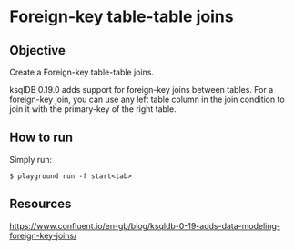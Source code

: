 # Foreign-key table-table joins

## Objective

Create a Foreign-key table-table joins.

ksqlDB 0.19.0 adds support for foreign-key joins between tables. For a foreign-key join, you can use any left table column in the join condition to join it with the primary-key of the right table.

## How to run

Simply run:

```
$ playground run -f start<tab>
```

## Resources
https://www.confluent.io/en-gb/blog/ksqldb-0-19-adds-data-modeling-foreign-key-joins/
